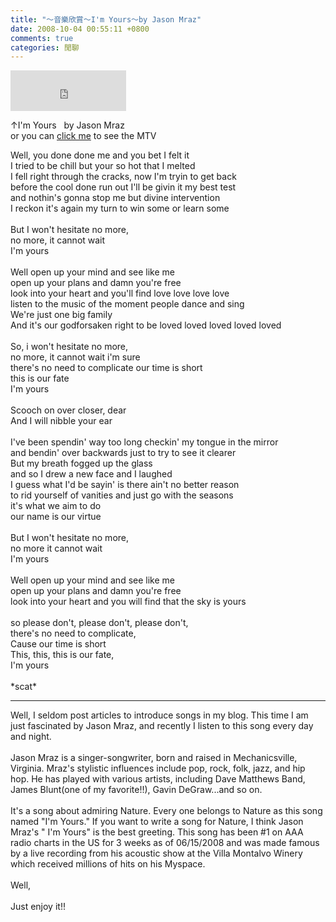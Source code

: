 ```yaml
---
title: "～音樂欣賞～I'm Yours～by Jason Mraz"
date: 2008-10-04 00:55:11 +0800
comments: true
categories: 閒聊
---
```

<p><iframe marginwidth="0" marginheight="0" src="http://vlog.xuite.net/vlog/guest/external.php?media_id=YlZZdGo0LTE0NjkwNzQuZmx2&amp;pt=2&amp;ar=1&amp;as=1" scrolling="no" width="185" frameborder="0" height="65"></iframe></p><p>&uarr;I'm Yours&nbsp;&nbsp; by Jason Mraz<br />or you can <a href="http://tw.youtube.com/watch?v=QedgzsjouXU">click me</a> to see the MTV</p><p>Well, you done done me and you bet I felt it <br />I tried to be chill but your so hot that I melted <br />I fell right through the cracks, now I'm tryin to get back <br />before the cool done run out I'll be givin it my best test <br />and nothin's gonna stop me but divine intervention <br />I reckon it's again my turn to win some or learn some <br /><br />But I won't hesitate no more, <br />no more, it cannot wait <br />I'm yours <br /><br />Well open up your mind and see like me <br />open up your plans and damn you're free <br />look into your heart and you'll find love love love love <br />listen to the music of the moment people dance and sing<br />We're just one big family<br />And it's our godforsaken right to be loved loved loved loved loved <br /><br />So, i won't hesitate no more, <br />no more, it cannot wait i'm sure <br />there's no need to complicate our time is short <br />this is our fate<br />I'm yours <br /><br />Scooch on over closer, dear<br />And I will nibble your ear<br /><br />I've been spendin' way too long checkin' my tongue in the mirror <br />and bendin' over backwards just to try to see it clearer <br />But my breath fogged up the glass <br />and so I drew a new face and I laughed <br />I guess what I'd be sayin' is there ain't no better reason <br />to rid yourself of vanities and just go with the seasons <br />it's what we aim to do <br />our name is our virtue <br /><br />But I won't hesitate no more, <br />no more it cannot wait<br />I'm yours <br /><br />Well open up your mind and see like me <br />open up your plans and damn you're free <br />look into your heart and you will find that the sky is yours <br /><br />so please don't, please don't, please don't, <br />there's no need to complicate, <br />Cause our time is short <br />This, this, this is our fate, <br />I'm yours<br /><br />*scat*</p><hr /><p>Well, I seldom post articles to introduce songs in my blog. This time I am just fascinated by Jason Mraz, and recently I listen to this song every day and night.<br /><br />Jason Mraz is a singer-songwriter, born and raised in Mechanicsville, Virginia. Mraz's stylistic influences include pop, rock, folk, jazz, and hip hop. He has played with various artists, including Dave Matthews Band, James Blunt(one of my favorite!!), Gavin DeGraw...and so on.<br /><br />It's a song about admiring Nature. Every one belongs to Nature as this song named "I'm Yours." If you want to write a song for Nature, I think Jason Mraz's " I'm Yours" is the best greeting. This song has been #1 on AAA radio charts in the US for 3 weeks as of 06/15/2008 and was made famous by a live recording from his acoustic show at the Villa Montalvo Winery which received millions of hits on his Myspace.<br /><br />Well,<br /><br />Just enjoy it!!</p><p>&nbsp;</p>
